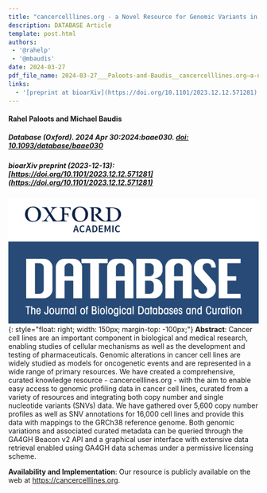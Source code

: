 ```yaml
---
title: "cancercelllines.org - a Novel Resource for Genomic Variants in Cancer Cell Lines"
description: DATABASE Article
template: post.html 
authors:
 - '@rahelp'
 - '@mbaudis'
date: 2024-03-27
pdf_file_name: 2024-03-27___Paloots-and-Baudis__cancercelllines.org—a-novel-resource-for-genomic-variants-in-cancer-cell-lines__DATABASE.pdf
links:
  - '[preprint at bioarXiv](https://doi.org/10.1101/2023.12.12.571281)'
---
```


#### Rahel Paloots and Michael Baudis
##### Database (Oxford). 2024 Apr 30:2024:baae030.  [doi: 10.1093/database/baae030](https://doi.org/10.1093/database/baae030)
##### bioarXiv preprint (2023-12-13): [https://doi.org/10.1101/2023.12.12.571281](https://doi.org/10.1101/2023.12.12.571281)

![DATABASE logo](/img/logo-database-journal-300x150.png){: style="float: right; width: 150px; margin-top: -100px;"}
**Abstract**: Cancer cell lines are an important component in biological and medical research, enabling studies of cellular mechanisms as well as the development and testing of pharmaceuticals. Genomic alterations in cancer cell lines are widely studied as models for oncogenetic events and are represented in a wide range of primary resources. We have created a comprehensive, curated knowledge resource - cancercelllines.org - with the aim to enable easy access to genomic profiling data in cancer cell lines, curated from a variety of resources and integrating both copy number and single nucleotide variants (SNVs) data. We have gathered over 5,600 copy number profiles as well as SNV annotations for 16,000 cell lines and provide this data with mappings to the GRCh38 reference genome. Both genomic variations and associated curated metadata can be queried through the GA4GH Beacon v2 API and a graphical user interface with extensive data retrieval enabled using GA4GH data schemas under a permissive licensing scheme.

**Availability and Implementation**: Our resource is publicly available on the web at <https://cancercelllines.org>.
